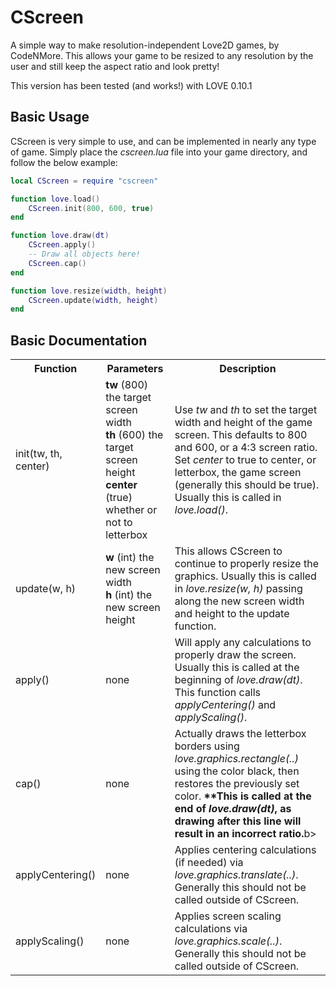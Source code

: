 # CScreen
A simple way to make resolution-independent Love2D games, by CodeNMore. This allows your game to be resized to any resolution by the user and still keep the aspect ratio and look pretty!

This version has been tested (and works!) with LOVE 0.10.1

## Basic Usage
CScreen is very simple to use, and can be implemented in nearly any type of game. Simply place the *cscreen.lua* file into your game directory, and follow the below example:
```lua
local CScreen = require "cscreen"

function love.load()
	CScreen.init(800, 600, true)
end

function love.draw(dt)
	CScreen.apply()
	-- Draw all objects here!
	CScreen.cap()
end

function love.resize(width, height)
	CScreen.update(width, height)
end
```

## Basic Documentation
<table>
	<tr>
		<th>Function</th>
		<th>Parameters</th>
		<th>Description</th>
	</tr>
	<tr>
		<td>init(tw, th, center)</td>
		<td>
			<b>tw</b> (800) the target screen width<br>
			<b>th</b> (600) the target screen height<br>
			<b>center</b> (true) whether or not to letterbox
		</td>
		<td>
			Use <em>tw</em> and <em>th</em> to set the target width and height of the game screen. This defaults to 800 and 600, or a 4:3 screen ratio. Set <em>center</em> to true to center, or letterbox, the game screen (generally this should be true). Usually this is called in <em>love.load()</em>.
		</td>
	</tr>
	<tr>
		<td>update(w, h)</td>
		<td>
			<b>w</b> (int) the new screen width<br>
			<b>h</b> (int) the new screen height
		</td>
		<td>
			This allows CScreen to continue to properly resize the graphics. Usually this is called in <em>love.resize(w, h)</em> passing along the new screen width and height to the update function.
		</td>
	</tr>
	<tr>
		<td>apply()</td>
		<td>
			none
		</td>
		<td>
			Will apply any calculations to properly draw the screen. Usually this is called at the beginning of <em>love.draw(dt)</em>. This function calls <em>applyCentering()</em> and <em>applyScaling()</em>.
		</td>
	</tr>
	<tr>
		<td>cap()</td>
		<td>
			none
		</td>
		<td>
			Actually draws the letterbox borders using <em>love.graphics.rectangle(..)</em> using the color black, then restores the previously set color. <b>**This is called at the end of <em>love.draw(dt)</em>, as drawing after this line will result in an incorrect ratio.</b>b>
		</td>
	</tr>
	<tr>
		<td>applyCentering()</td>
		<td>
			none
		</td>
		<td>
			Applies centering calculations (if needed) via <em>love.graphics.translate(..)</em>. Generally this should not be called outside of CScreen.
		</td>
	</tr>
	<tr>
		<td>applyScaling()</td>
		<td>
			none
		</td>
		<td>
			Applies screen scaling calculations via <em>love.graphics.scale(..)</em>. Generally this should not be called outside of CScreen.
		</td>
	</tr>
</table>